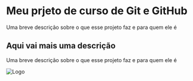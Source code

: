 
# Meu prjeto de curso de Git e GitHub
Uma breve descrição sobre o que esse projeto faz e para quem ele é

## Aqui vai mais uma descrição

Uma breve descrição sobre o que esse projeto faz e para quem ele é

![Logo](https://dev-to-uploads.s3.amazonaws.com/uploads/articles/th5xamgrr6se0x5ro4g6.png)

